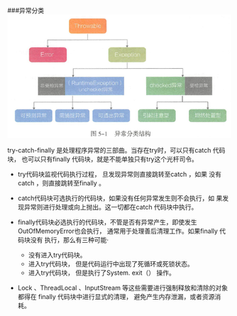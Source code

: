 ###异常分类
![](异常分类.png)

try-catch-finally 是处理程序异常的三部曲。当存在try时，可以只有catch 代码块，
也可以只有finally 代码块，就是不能单独只有try这个光杆司令。

-  try代码块监视代码执行过程， 旦发现异常则直接跳转至catch ，如果
没有catch ，则直接跳转至finally 。

-  catch代码块可选执行的代码块，如果没有任何异常发生则不会执行，如
果发现异常则进行处理或向上抛出。这一切都在catch 代码块中执行。

-  finally代码块必选执行的代码块，不管是否有异常产生，即使发生
OutOfMemoryError也会执行， 通常用于处理善后清理工作。如果finally 代码块没有
执行，那么有三种可能·
    - 没有进入try代码块。
    - 进入try代码块， 但是代码运行中出现了死循环或死锁状态。
    - 进入try代码块， 但是执行了System. exit（） 操作。
    
- Lock 、ThreadLocal 、InputStream 等这些需要进行强制释放和清除的对象都得在
  finally 代码块中进行显式的清理， 避免产生内存泄漏，或者资源消耗。
  
